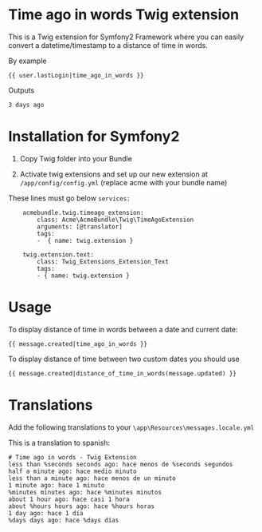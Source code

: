 # Time ago in words Twig extension

This is a Twig extension for Symfony2 Framework where you can easily convert a datetime/timestamp to a distance of time in words.

By example

	{{ user.lastLogin|time_ago_in_words }}
	
Outputs

	3 days ago

# Installation for Symfony2

1. Copy Twig folder into your Bundle

2. Activate twig extensions and set up our new extension at `/app/config/config.yml` (replace acme with your bundle name)

These lines must go below `services:`
	
		acmebundle.twig.timeago_extension:
			class: Acme\AcmeBundle\Twig\TimeAgoExtension
			arguments: [@translator]
			tags:
			-  { name: twig.extension }
			
		twig.extension.text:
			class: Twig_Extensions_Extension_Text
			tags:
			- { name: twig.extension }


# Usage

To display distance of time in words between a date and current date:

	{{ message.created|time_ago_in_words }}
	

To display distance of time between two custom dates you should use 

	{{ message.created|distance_of_time_in_words(message.updated) }}

# Translations

Add the following translations to your `\app\Resources\messages.locale.yml`

This is a translation to spanish:

	# Time ago in words - Twig Extension
	less than %seconds seconds ago: hace menos de %seconds segundos
	half a minute ago: hace medio minuto
	less than a minute ago: hace menos de un minuto
	1 minute ago: hace 1 minuto
	%minutes minutes ago: hace %minutes minutos
	about 1 hour ago: hace casi 1 hora
	about %hours hours ago: hace %hours horas
	1 day ago: hace 1 día
	%days days ago: hace %days días

